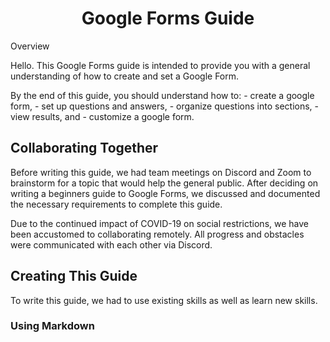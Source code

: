 <h1 align="center">Google Forms Guide</h1>

<p align="center>A basic walkthrough of how to create a form on Google Forms</p>

<hr>


## Overview

  Hello. This Google Forms guide is intended to provide you with a general understanding of how to create and set a Google Form.

  By the end of this guide, you should understand how to:
    - create a google form,
    - set up questions and answers,
    - organize questions into sections,
    - view results, and
    - customize a google form.

## Collaborating Together

  Before writing this guide, we had team meetings on Discord and Zoom to brainstorm for a topic that would help the general public. After deciding on writing a beginners guide to Google Forms, we discussed and documented the necessary requirements to complete this guide.
  
  Due to the continued impact of COVID-19 on social restrictions, we have been accustomed to collaborating remotely. All progress and obstacles were communicated with each other via Discord.
 
## Creating This Guide

  To write this guide, we had to use existing skills as well as learn new skills.
 
### Using Markdown
